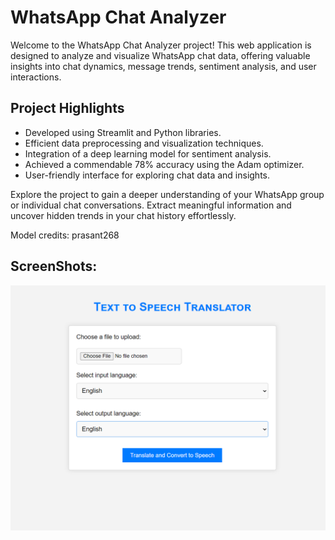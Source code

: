 # WhatsApp Chat Analyzer

Welcome to the WhatsApp Chat Analyzer project! This web application is designed to analyze and visualize WhatsApp chat data, offering valuable insights into chat dynamics, message trends, sentiment analysis, and user interactions.

## Project Highlights
- Developed using Streamlit and Python libraries.
- Efficient data preprocessing and visualization techniques.
- Integration of a deep learning model for sentiment analysis.
- Achieved a commendable 78% accuracy using the Adam optimizer.
- User-friendly interface for exploring chat data and insights.

Explore the project to gain a deeper understanding of your WhatsApp group or individual chat conversations. Extract meaningful information and uncover hidden trends in your chat history effortlessly.

Model credits: prasant268

## ScreenShots:
![Screenshot 1](https://github.com/Kathankathrotiya/Text-to-Speech-Convertor-WebApp/blob/main/Screenshot%202023-09-23%20204555.png)
